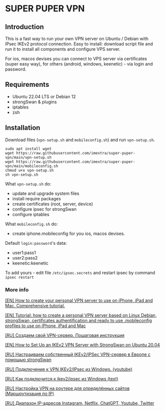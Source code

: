 # SUPER PUPER VPN

## Introduction

This is a fast way to run your own VPN server on Ubuntu / Debian with IPsec IKEv2 protocol connection. Easy to install: download script file and run it to install all components and configure VPS server.

For ios, macos devises you can connect to VPS server via certificates (super easy way), for others (android, windows, keenetic) - via login and password.


## Requirements

- Ubuntu 22.04 LTS or Debian 12
- strongSwan & plugins
- iptables
- zsh

## Installation

Download files (`vpn-setup.sh` and `mobileconfig.sh`) and run `vpn-setup.sh`.

    sudo apt install wget
    wget https://raw.githubusercontent.com/imextra/super-puper-vpn/main/vpn-setup.sh
    wget https://raw.githubusercontent.com/imextra/super-puper-vpn/main/mobileconfig.sh
    chmod u+x vpn-setup.sh
    sh vpn-setup.sh

What `vpn-setup.sh` do:
* update and upgrade system files
* install require packages 
* create certificates (root, server, device)
* configure ipsec for strongSwan
* configure iptables

What `mobileconfig.sh` do:
* create iphone.mobileconfig for you ios, macos devises.

Default `login:password`'s data:
* user1:pass1
* user2:pass2
* keenetic:keenetic

To add yours - edit file `/etc/ipsec.secrets` and restart ipsec by command `ipsec restart`


    
### More info
[[EN] How to create your personal VPN server to use on iPhone, iPad and Mac. Comprehensive tutorial.](https://medium.com/@olegborisov_45091/how-to-create-your-personal-vpn-server-to-use-on-iphone-ipad-and-mac-comprehensive-tutorial-734ede9d99e4)

[[EN] Tutorial: how to create a personal VPN server based on Linux Debian, strongSwan, certificates authentification and ready to use .mobileconfig profiles to use on iPhone, iPad and Mac](https://gist.github.com/borisovonline/955b7c583c049464c878bbe43329a521)

[[RU] Создаем свой VPN-сервер. Пошаговая инструкция](https://vc.ru/dev/66942-sozdaem-svoi-vpn-server-poshagovaya-instrukciya#8)

[[EN] How to Set Up an IKEv2 VPN Server with StrongSwan on Ubuntu 20.04](https://www.digitalocean.com/community/tutorials/how-to-set-up-an-ikev2-vpn-server-with-strongswan-on-ubuntu-20-04)

[[RU] Настраиваем собственный IKEv2/IPSec VPN-сервер в Европе с помощью strongSwan](https://www.youtube.com/watch?v=93oJ5fF1mE0)

[[RU] Подключение к VPN IKEv2/IPsec из Windows. (youtube)](https://www.youtube.com/watch?v=RiZqopVcd2k)

[[RU] Как подключится к ikev2/ipsec из Windows (text)](https://simplelinux.ru/kak-podklyuchitsya-k-ikev2-ipsec-iz-windows/)

[[RU] Настройка VPN на роутере для определённых сайтов (Маршрутизация по IP)](https://www.youtube.com/watch?v=8UZ8eA9FiIY)

[[RU] Диапазон IP-адресов Instagram, Netflix, ChatGPT, Youtube, Twitter](https://rockblack.su/vpn/dopolnitelno/diapazon-ip-adresov)
